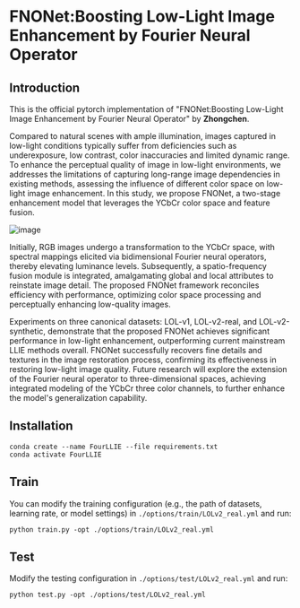 # FNONet:Boosting Low-Light Image Enhancement by Fourier Neural Operator
## Introduction
This is the official pytorch implementation of "FNONet:Boosting Low-Light Image Enhancement by Fourier Neural Operator" by **Zhongchen**.

Compared to natural scenes with ample illumination, images captured in low-light conditions typically suffer from deficiencies such as underexposure, low contrast, color inaccuracies and limited dynamic range. To enhance the perceptual quality of image in low-light environments, we addresses the limitations of capturing long-range image dependencies in existing methods, assessing the influence of different color space on low-light image enhancement. In this study, we propose FNONet, a two-stage enhancement model that leverages the YCbCr color space and feature fusion.

![image](https://github.com/Zhong-Chenchen/FNONet/assets/93313310/daa55101-5367-4845-b57d-78eff0048cf6)

Initially, RGB images undergo a transformation to the YCbCr space, with spectral mappings elicited via bidimensional Fourier neural operators, thereby elevating luminance levels. Subsequently, a spatio-frequency fusion module is integrated, amalgamating global and local attributes to reinstate image detail. The proposed FNONet framework reconciles efficiency with performance, optimizing color space processing and perceptually enhancing low-quality images.

Experiments on three canonical datasets: LOL-v1, LOL-v2-real, and LOL-v2-synthetic, demonstrate that the proposed FNONet achieves significant performance in low-light enhancement, outperforming current mainstream LLIE methods overall. FNONet successfully recovers fine details and textures in the image restoration process, confirming its effectiveness in restoring low-light image quality. Future research will explore the extension of the Fourier neural operator to three-dimensional spaces, achieving integrated modeling of the YCbCr three color channels, to further enhance the model's generalization capability.
## Installation

```
conda create --name FourLLIE --file requirements.txt
conda activate FourLLIE
```

## Train

You can modify the training configuration (e.g., the path of datasets, learning rate, or model settings) in `./options/train/LOLv2_real.yml` and run:

```
python train.py -opt ./options/train/LOLv2_real.yml
```

## Test

Modify the testing configuration in `./options/test/LOLv2_real.yml` and run:

```
python test.py -opt ./options/test/LOLv2_real.yml
```



